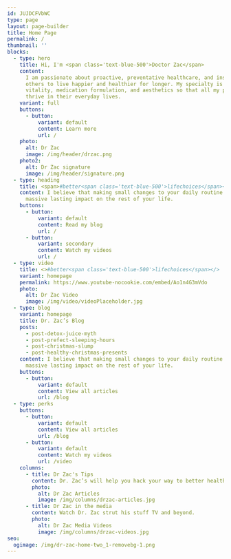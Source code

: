 ```yaml
---
id: JUJDCFVbWC
type: page
layout: page-builder
title: Home Page
permalink: /
thumbnail: ''
blocks:
  - type: hero
    title: Hi, I'm <span class='text-blue-500'>Doctor Zac</span>
    content:
      I am passionate about proactive, preventative healthcare, and inspiring
      others to live happier and healthier for longer. My specialty is bespoke
      vitality, medication formulation, and aesthetics so that all my patients
      thrive in their everyday lives.
    variant: full
    buttons:
      - button:
          variant: default
          content: Learn more
          url: /
    photo:
      alt: Dr Zac
      image: /img/header/drzac.png
    photo2:
      alt: Dr Zac signature
      image: /img/header/signature.png
  - type: heading
    title: <span>#better<span class='text-blue-500'>lifechoices</span></span>
    content: I believe that making small changes to your daily routine can have
      massive lasting impact on the rest of your life.
    buttons:
      - button:
          variant: default
          content: Read my blog
          url: /
      - button:
          variant: secondary
          content: Watch my videos
          url: /
  - type: video
    title: <>#better<span class='text-blue-500'>lifechoices</span></>
    variant: homepage
    permalink: https://www.youtube-nocookie.com/embed/Ao1n4G3mVdo
    photo:
      alt: Dr Zac Video
      image: /img/video/videoPlaceholder.jpg
  - type: blog
    variant: homepage
    title: Dr. Zac’s Blog
    posts:
      - post-detox-juice-myth
      - post-prefect-sleeping-hours
      - post-christmas-slump
      - post-healthy-christmas-presents
    content: I believe that making small changes to your daily routine can have
      massive lasting impact on the rest of your life.
    buttons:
      - button:
          variant: default
          content: View all articles
          url: /blog
  - type: perks
    buttons:
      - button:
          variant: default
          content: View all articles
          url: /blog
      - button:
          variant: default
          content: Watch my videos
          url: /video
    columns:
      - title: Dr Zac's Tips
        content: Dr. Zac’s will help you hack your way to better health.
        photo:
          alt: Dr Zac Articles
          image: /img/columns/drzac-articles.jpg
      - title: Dr Zac in the media
        content: Watch Dr. Zac strut his stuff TV and beyond.
        photo:
          alt: Dr Zac Media Videos
          image: /img/columns/drzac-videos.jpg
seo:
  ogimage: /img/dr-zac-home-two_1-removebg-1.png
---
```

